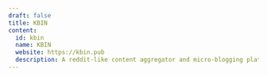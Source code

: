 ```yaml
---
draft: false
title: KBIN
content:
  id: kbin
  name: KBIN
  website: https://kbin.pub
  description: A reddit-like content aggregator and micro-blogging platform for the fediverse.
---
```

